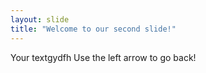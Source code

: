 ```yaml
---
layout: slide
title: "Welcome to our second slide!"
---
```

Your textgydfh
Use the left arrow to go back!
